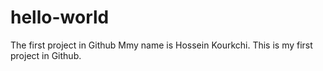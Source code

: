 # hello-world
The first project in Github
Mmy name is Hossein Kourkchi.
This is my first project in Github.

